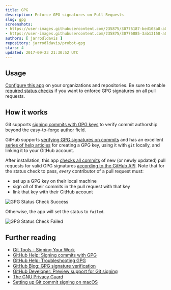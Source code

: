 ```yaml
---
title: GPG
description: Enforce GPG signatures on Pull Requests
slug: gpg
screenshots:
- https://user-images.githubusercontent.com/235875/30776187-bed103a8-a067-11e7-9ecc-5540c03114e1.png
- https://user-images.githubusercontent.com/235875/30776885-3ab13158-a074-11e7-95df-8b6eb7d6b795.png
authors: [ jarrodldavis ]
repository: jarrodldavis/probot-gpg
stars: 4
updated: 2017-09-23 21:30:52 UTC
---
```

## Usage

[Configure this app](https://github.com/apps/gpg) on your organizations and repositories. Be sure to enable [required status checks](https://help.github.com/articles/about-required-status-checks/) if you want to enforce GPG signatures on all pull requests.

## How it works

Git supports [signing commits with GPG keys](https://git-scm.com/book/en/v2/Git-Tools-Signing-Your-Work) to verify commit authorship beyond the easy-to-forge [author](https://git-scm.com/docs/git-commit#git-commit---authorltauthorgt) field.

GitHub supports [verifying GPG signatures on commits](https://github.com/blog/2144-gpg-signature-verification) and has an excellent [series of help articles](https://help.github.com/articles/signing-commits-with-gpg/) for creating a GPG key, using it with `git` locally, and linking it to your GitHub account.

After installation, this app [checks all commits](https://developer.github.com/v3/repos/commits/#compare-two-commits) of new (or newly updated) pull requests for valid GPG signatures [according to the GitHub API](https://developer.github.com/changes/2016-04-04-git-signing-api-preview/). Note that for the status check to pass, _every_ contributor of a pull request must:
- set up a GPG key on their local machine
- sign _all_ of their commits in the pull request with that key
- link that key with their GitHub account

![GPG Status Check Success](https://user-images.githubusercontent.com/235875/30776187-bed103a8-a067-11e7-9ecc-5540c03114e1.png "GPG Status Check Success")

Otherwise, the app will set the status to `failed`.

![GPG Status Check Failed](https://user-images.githubusercontent.com/235875/30776885-3ab13158-a074-11e7-95df-8b6eb7d6b795.png "GPG Status Check Failed")

## Further reading

- [Git Tools - Signing Your Work](https://git-scm.com/book/en/v2/Git-Tools-Signing-Your-Work)
- [GitHub Help: Signing commits with GPG](https://help.github.com/articles/signing-commits-with-gpg/)
- [GitHub Help: Troubleshooting GPG](https://help.github.com/articles/troubleshooting-gpg/)
- [GitHub Blog: GPG signature verification](https://github.com/blog/2144-gpg-signature-verification)
- [GitHub Developer: Preview support for Git signing](https://developer.github.com/changes/2016-04-04-git-signing-api-preview/)
- [The GNU Privacy Guard](https://gnupg.org)
- [Setting up Git commit signing on macOS](https://gist.github.com/bmhatfield/cc21ec0a3a2df963bffa3c1f884b676b)
